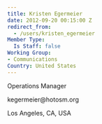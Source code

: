 ```yaml
---
title: Kristen Egermeier
date: 2012-09-20 00:15:00 Z
redirect_from:
  - /users/kristen_egermeier
Member Type:
  Is Staff: false
Working Group:
- Communications
Country: United States
---
```


<p>Operations Manager</p><p>kegermeier@hotosm.org</p><p>Los Angeles, CA, USA</p><p>&nbsp;</p>
